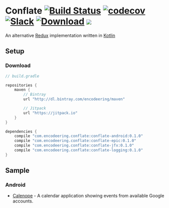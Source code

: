 # Conflate [![Build Status](https://travis-ci.org/encodeering/conflate.svg?branch=master)](https://travis-ci.org/encodeering/conflate) [![codecov](https://codecov.io/gh/encodeering/conflate/branch/master/graph/badge.svg)](https://codecov.io/gh/encodeering/conflate) [![Slack](https://img.shields.io/badge/Slack-conflate-orange.svg)](https://encodeering.slack.com/messages/conflate) [![Download](https://api.bintray.com/packages/encodeering/maven/conflate/images/download.svg)](https://bintray.com/encodeering/maven/conflate/_latestVersion) [![](https://jitpack.io/v/com.encodeering/conflate.svg)](https://jitpack.io/#com.encodeering/conflate)

An alternative [Redux](http://redux.js.org/) implementation written in [Kotlin](https://kotlinlang.org/)

## Setup

### Download

``` gradle
// build.gradle

repositories {
    maven {
        // Bintray
        url "http://dl.bintray.com/encodeering/maven"

        // Jitpack
        url "https://jitpack.io"
    }
}

dependencies {
    compile "com.encodeering.conflate:conflate-android:0.1.0"
    compile "com.encodeering.conflate:conflate-epic:0.1.0"
    compile "com.encodeering.conflate:conflate-jfx:0.1.0"
    compile "com.encodeering.conflate:conflate-logging:0.1.0"
}
```

## Sample

### Android

* [Calenope](https://github.com/synyx/calenope) - A calendar application showing events from available Google accounts. 